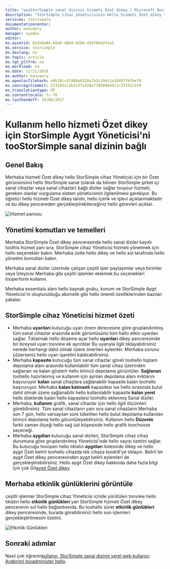```yaml
---
title: "aaaStorSimple sanal dizinin hizmeti Özet dikey | Microsoft Docs"
description: "StorSimple cihaz yöneticisinin Hello hizmeti Özet dikey tanımlar ve açıklar nasıl toouse, StorSimple sanal dizinizi toomonitor hello durumunu."
services: storsimple
documentationcenter: 
author: manuaery
manager: syadav
editor: 
ms.assetid: 8a2b9a84-b0e6-48b9-b366-d16f004241a5
ms.service: storsimple
ms.devlang: na
ms.topic: article
ms.tgt_pltfrm: na
ms.workload: na
ms.date: 11/21/2016
ms.author: manuaery
ms.openlocfilehash: e0b10cc47488a8328a7e3c194c1a1045ffbfbe76
ms.sourcegitcommit: 523283cc1b3c37c428e77850964dc1c33742c5f0
ms.translationtype: MT
ms.contentlocale: tr-TR
ms.lasthandoff: 10/06/2017
---
```

# <a name="use-hello-service-summary-blade-for-storsimple-device-manager-connected-toostorsimple-virtual-array"></a>Kullanım hello hizmeti Özet dikey için StorSimple Aygıt Yöneticisi'ni tooStorSimple sanal dizinin bağlı
## <a name="overview"></a>Genel Bakış
Merhaba hizmeti Özet dikey hello StorSimple cihaz Yöneticisi için bir Özet görünümünü hello StorSimple sanal (olarak da bilinen StorSimple şirket içi sanal cihazlar veya sanal cihazlar) bağlı diziler sağlar tooyour hizmeti, gereken olanlar vurgulama sistem yöneticisinin ilgilenilmesi gerekiyor. Bu öğretici hello hizmeti Özet dikey tanıtır, hello içerik ve işlevi açıklanmaktadır ve bu dikey pencereden gerçekleştirebileceğiniz hello görevleri açıklar.

![Hizmet panosu](./media/storsimple-virtual-array-service-summary/service-blade.png)

## <a name="management-commands-and-essentials"></a>Yönetimi komutları ve temelleri
Merhaba StorSimple Özet dikey penceresinde hello sanal diziler kayıtlı toothis hizmet yanı sıra, StorSimple cihaz Yöneticisi hizmeti yönetmek için hello seçenekler bakın. Merhaba üstte hello dikey ve hello sol tarafında hello yönetimi komutları bakın.

Merhaba sanal diziler üzerinde çalışan çeşitli işler paylaşımlar veya birimler veya İzleyicisi Merhaba gibi çeşitli işlemler eklemek bu seçenekleri tooperform kullanın.

Merhaba essentials alanı hello kaynak grubu, konum ve StorSimple Aygıt Yöneticisi'ni oluşturulduğu abonelik gibi hello önemli özelliklerinden bazıları yakalar.

## <a name="storsimple-device-manager-service-summary"></a>StorSimple cihaz Yöneticisi hizmet özeti
* Merhaba **uyarıları** kutucuğu uyarı önem derecesine göre gruplandırılmış tüm sanal cihazlar arasında anlık görüntüsünü tüm hello etkin uyarıları sağlar. Tıklatmak hello döşeme açar hello **uyarıları** dikey penceresinde bir bireysel uyarı tooview ek ayrıntılar Bu uyarıyla ilgili tıklayabilirsiniz nerede herhangi dahil olmak üzere önerilen eylemler. Merhaba sorunu çözerseniz hello uyarı işaretini kaldırabilirsiniz.
* Merhaba **kapasite** kutucuğu tüm sanal cihazlar göreli toohello toplam depolama alanı arasında kullanılabilir tüm sanal cihaz üzerinden sağlanan ve kalan gösterir hello birincil depolama görüntüler. **Sağlanan** toohello hazırlanmış ve kullanım için ayrılan depolama alanı miktarını başvuruyor **kalan** sanal cihazlara sağlanabilir kapasite kalan toohello başvuruyor. Merhaba **kalan katmanlı** kapasitesi ise hello sırasında bulut dahil olmak üzere sağlanabilir hello kullanılabilir kapasite **kalan yerel** hello disklerde kalan hello kapasitesi toohello eklenmiş Sanal diziler.
* Merhaba, **kullanım** grafik, sanal cihazlar için hello ilgili ölçümleri görebilirsiniz. Tüm sanal cihazların yanı sıra sanal cihazların Merhaba son 7 gün, hello varsayılan süre tüketilen hello bulut depolama kullanılan birincil depolama hello görüntüleyebilirsiniz. Kullanım hello **Düzenle** farklı zaman ölçeği hello sağ üst köşesinde hello grafik toochoose seçeneği.
* Merhaba **aygıtları** kutucuğu sanal dizileri, StorSimple cihaz cihaz durumuna göre gruplandırılmış Yöneticisi'nde hello sayısı özetini sağlar. Bu kutucuğu tooopen hello tıklatın **aygıtları** listesinde dikey ve hello aygıt Özet belirli toohello cihazda tek cihaza toodrill'ye tıklayın. Belirli bir aygıt Özet dikey penceresinden aygıt belirli eylemleri de gerçekleştirebilirsiniz. Hello aygıt Özet dikey hakkında daha fazla bilgi için çok Git[aygıt Özet dikey](storsimple-virtual-array-device-summary.md).

## <a name="view-hello-activity-logs"></a>Merhaba etkinlik günlüklerini görüntüle
çeşitli işlemler StorSimple cihaz Yöneticisi içinde yürütülen tooview hello tıklatın hello **etkinlik günlükleri** yan StorSimple hizmeti Özet dikey pencerenin sol hello bağlantısında. Bu toohello sürer **etkinlik günlükleri** dikey penceresinde, burada görebilirsiniz hello son işlemleri gerçekleştirilmesini özetini.

![Etkinlik Günlükleri](./media/storsimple-virtual-array-service-summary/activity-log.png)

## <a name="next-steps"></a>Sonraki adımlar
Nasıl çok öğrenin[kullanın, StorSimple sanal dizinin yerel web kullanıcı Arabirimi tooadminister hello](storsimple-ova-web-ui-admin.md).

